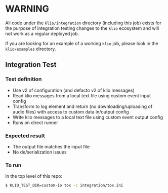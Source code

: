 # WARNING
All code under the `klio/integration` directory (including this job) exists for the purpose of integration testing changes to the `klio` ecosystem and will not work as a regular deployed job. 

If you are looking for an example of a working `klio` job, please look in the `klio/examples` directory.


## Integration Test

### Test definition

* Use v2 of configuration (and defacto v2 of klio messages)
* Read klio messages from a local text file using custom event input config
* Transform to log element and return (no downloading/uploading of audio files) with access to custom data in/output config
* Write klio messages to a local text file using custom event output config
* Runs on direct runner

### Expected result

* The output file matches the input file
* No de/serialization issues

### To run

In the top level of this repo:

```sh
$ KLIO_TEST_DIR=custom-io tox -c integration/tox.ini
```
